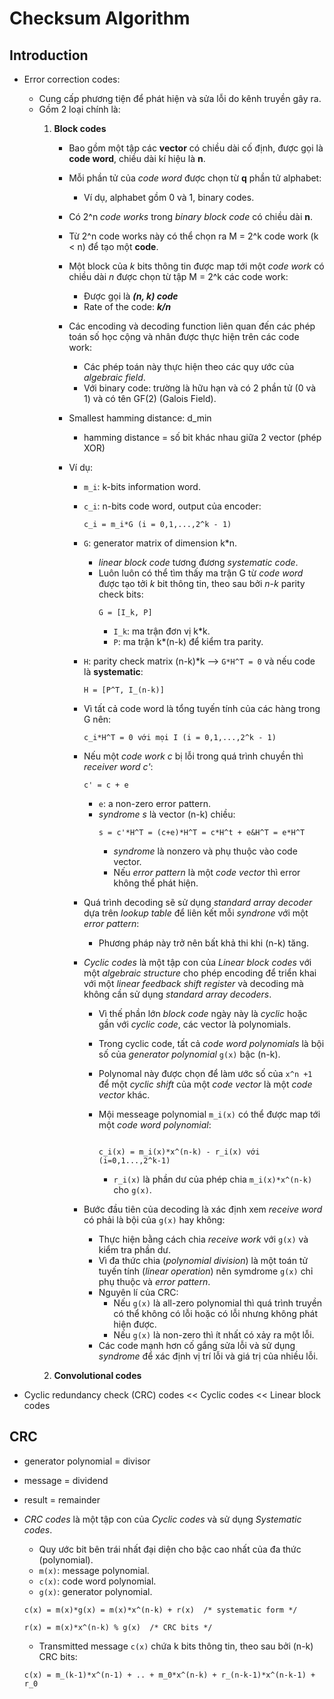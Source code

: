 # Checksum Algorithm

## Introduction
- Error correction codes:
    - Cung cấp phương tiện để phát hiện và sửa lỗi do kênh truyền gây ra.
    - Gồm 2 loại chính là:
        1. **Block codes**
            - Bao gồm một tập các **vector** có chiều dài cố định, được gọi là **code word**, chiều dài kí hiệu là **n**.
            - Mỗi phần tử của *code word* được chọn từ **q** phần tử alphabet:
                - Ví dụ, alphabet gồm 0 và 1, binary codes.

            - Có 2^n *code works* trong *binary block code* có chiều dài **n**.
            - Từ 2^n code works này có thể chọn ra M = 2^k code work (k < n) để tạo một **code**.
            - Một block của *k* bits thông tin được map tới một *code work* có chiều dài *n* được chọn từ tập M = 2^k các code work:
                - Được gọi là ***(n, k) code***
                - Rate of the code: ***k/n***

            - Các encoding và decoding function liên quan đến các phép toán số học cộng và nhân được thực hiện trên các code work:
                - Các phép toán này thực hiện theo các quy ước của *algebraic field*.
                - Với binary code: trường là hữu hạn và có 2 phần tử (0 và 1) và có tên  GF(2) (Galois Field).

            - Smallest hamming distance: d_min
                - hamming distance = số bit khác nhau giữa 2 vector (phép XOR)

            - Ví dụ:
                - `m_i`: k-bits information word.
                - `c_i`: n-bits code word, output của encoder:
                    ```
                    c_i = m_i*G (i = 0,1,...,2^k - 1)
                    ```
                - `G`: generator matrix of dimension k*n.
                    - *linear block code* tương đương *systematic code*.
                    - Luôn luôn có thể tìm thấy ma trận G từ *code word* được tạo tởi *k* bit thông tin, theo sau bởi *n-k* parity check bits: 
                        ```
                        G = [I_k, P]
                        ```
                        - `I_k`: ma trận đơn vị k*k.
                        - `P`: ma trận k*(n-k) để kiểm tra parity.

                - `H`: parity check matrix (n-k)*k --> `G*H^T = 0` và nếu code là **systematic**:
                    ```
                    H = [P^T, I_(n-k)]
                    ```
                
                - Vì tất cả code word là tổng tuyến tính của các hàng trong G nên:
                    ```
                    c_i*H^T = 0 với mọi I (i = 0,1,...,2^k - 1)
                    ```

                - Nếu một *code work c* bị lỗi trong quá trình chuyền thì *receiver word c'*:
                    ```
                    c' = c + e
                    ```
                    - `e`: a non-zero error pattern.
                    - *syndrome s* là vector (n-k) chiều:
                        ```
                        s = c'*H^T = (c+e)*H^T = c*H^t + e&H^T = e*H^T
                        ```
                        - *syndrome* là nonzero và phụ thuộc vào code vector.
                        - Nếu *error pattern* là một *code vector* thì error không thể phát hiện.
                
                - Quá trình decoding sẽ sử dụng *standard array decoder* dựa trên *lookup table* để liên kết mỗi *syndrone* với một *error pattern*:
                    - Phương pháp này trở nên bất khả thi khi (n-k) tăng.

                - *Cyclic codes* là một tập con của *Linear block codes* với một *algebraic structure* cho phép encoding để triển khai với một *linear feedback shift register* và decoding mà không cần sử dụng *standard array decoders*.
                    - Vì thế phần lớn *block code* ngày này là *cyclic* hoặc gần với *cyclic code*, các vector là polynomials.
                    - Trong cyclic code, tất cả *code word polynomials* là bội số của *generator polynomial* `g(x)` bậc (n-k).

                    - Polynomal này được chọn để làm ước số của `x^n +1` để một *cyclic shift* của một *code vector* là một *code vector* khác.

                    - Mội messeage polynomial `m_i(x)` có thể được map tới một *code word polynomial*:

                        ```systematic form

                        c_i(x) = m_i(x)*x^(n-k) - r_i(x) với (i=0,1...,2^k-1)
                        ```
                        - `r_i(x)` là phần dư của phép chia `m_i(x)*x^(n-k)` cho `g(x)`.

                - Bước đầu tiên của decoding là xác định xem *receive word* có phải là bội của `g(x)` hay không:
                    - Thực hiện bằng cách chia *receive work* với `g(x)` và kiểm tra phần dư.
                    - Vì đa thức chia (*polynomial division*) là một toán tử tuyến tính (*linear operation*) nên symdrome `g(x)` chỉ phụ thuộc và *error pattern*.
                    - Nguyên lí của CRC:
                        - Nếu `g(x)` là all-zero polynomial thì quá trình truyền có thể không có lỗi hoặc có lỗi nhưng không phát hiện được.
                        - Nếu `g(x)` là non-zero thì ít nhất có xảy ra một lỗi.
                    - Các code mạnh hơn cố gắng sửa lỗi và sử dụng *syndrome* để xác định vị trí lỗi và giá trị của nhiều lỗi.


        2. **Convolutional codes**

-  Cyclic redundancy check (CRC) codes <<  Cyclic codes << Linear block codes

## CRC
- generator polynomial = divisor
- message = dividend
- result = remainder

- *CRC codes* là một tập con của *Cyclic codes* và sử dụng *Systematic codes*.
    - Quy ước bit bên trái nhất đại diện cho bậc cao nhất của đa thức (polynomial).
    - `m(x)`: message polynomial.
    - `c(x)`: code word polynomial.
    - `g(x)`: generator polynomial.

    ```
    c(x) = m(x)*g(x) = m(x)*x^(n-k) + r(x)  /* systematic form */

    r(x) = m(x)*x^(n-k) % g(x)  /* CRC bits */
    ```

    - Transmitted message `c(x)` chứa k bits thông tin, theo sau bởi (n-k) CRC bits:
    ```
    c(x) = m_(k-1)*x^(n-1) + .. + m_0*x^(n-k) + r_(n-k-1)*x^(n-k-1) + r_0
    ```

